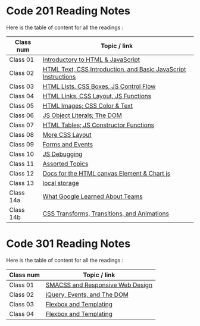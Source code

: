 # Code 201 Reading Notes

Here is the table of content for all the readings :


| Class num | Topic / link |
|-----------|--------------|
| Class 01  | [ Introductory to HTML & JavaScript](class01.md) |
| Class 02  | [ HTML Text, CSS Introduction, and Basic JavaScript Instructions](class02.md) |
| Class 03  | [ HTML Lists, CSS Boxes, JS Control Flow ](class03.md) |
| Class 04  | [ HTML Links, CSS Layout, JS Functions ](class04.md) |
| Class 05  | [ HTML Images; CSS Color & Text ](class05.md) |
| Class 06  | [ JS Object Literals; The DOM ](class06.md) |
| Class 07  | [ HTML Tables; JS Constructor Functions ](class07.md) |
| Class 08  | [ More CSS Layout ](class08.md) |
| Class 09  | [ Forms and Events ](class09.md) |
| Class 10  | [ JS Debugging ](class10.md) |
| Class 11  | [ Assorted Topics ](class11.md) |
| Class 12  | [ Docs for the HTML canvas Element & Chart js ](class12.md) |
| Class 13  | [ local storage ](class13.md) |
| Class 14a | [ What Google Learned About Teams ](class14a.md) |
| Class 14b | [ CSS Transforms, Transitions, and Animations ](class14b.md) |

# Code 301 Reading Notes

Here is the table of content for all the readings :


| Class num | Topic / link |
|-----------|--------------|
| Class 01  | [ SMACSS and Responsive Web Design](class-01.md) |
| Class 02  | [ jQuery, Events, and The DOM](class-02.md) |
| Class 03  | [ Flexbox and Templating](class-03.md) |
| Class 04  | [ Flexbox and Templating](class-04.md) |
